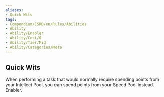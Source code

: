 ```yaml
---
aliases:
- Quick Wits
tags:
- Compendium/CSRD/en/Rules/Abilities
- Ability
- Ability/Enabler
- Ability/Cost/0
- Ability/Tier/Mid
- Ability/Categories/Meta
---
```


  
## Quick Wits  
When performing a task that would normally require spending points from your Intellect Pool, you can spend points from your Speed Pool instead. Enabler.